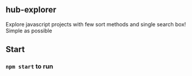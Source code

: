 ## hub-explorer
Explore javascript projects with few sort methods and single search box!
Simple as possible

## Start
### `npm start` to run
